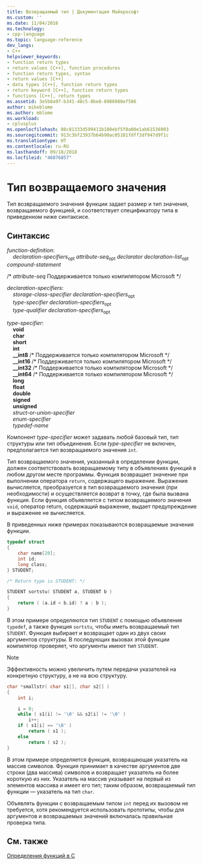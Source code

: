 ```yaml
---
title: Возвращаемый тип | Документация Майкрософт
ms.custom: ''
ms.date: 11/04/2016
ms.technology:
- cpp-language
ms.topic: language-reference
dev_langs:
- C++
helpviewer_keywords:
- function return types
- return values [C++], function procedures
- function return types, syntax
- return values [C++]
- data types [C++], function return types
- return keyword [C++], function return types
- functions [C++], return types
ms.assetid: 3e5b8a97-b341-48c5-8be8-8986980ef586
author: mikeblome
ms.author: mblome
ms.workload:
- cplusplus
ms.openlocfilehash: 08c81333d599411b180ebf5f0a00e1ab61536903
ms.sourcegitcommit: 913c3bf23937b64b90ac05181fdff3df947d9f1c
ms.translationtype: HT
ms.contentlocale: ru-RU
ms.lasthandoff: 09/18/2018
ms.locfileid: "46076857"
---
```

# <a name="return-type"></a>Тип возвращаемого значения

Тип возвращаемого значения функции задает размер и тип значения, возвращаемого функцией, и соответствует спецификатору типа в приведенном ниже синтаксисе.

## <a name="syntax"></a>Синтаксис

*function-definition*:<br/>
&nbsp;&nbsp;&nbsp;&nbsp;*declaration-specifiers*<sub>opt</sub> *attribute-seq*<sub>opt</sub> *declarator* *declaration-list*<sub>opt</sub> *compound-statement*

/\* *attribute-seq* Поддерживается только компилятором Microsoft \*/

*declaration-specifiers*:<br/>
&nbsp;&nbsp;&nbsp;&nbsp;*storage-class-specifier* *declaration-specifiers*<sub>opt</sub><br/>
&nbsp;&nbsp;&nbsp;&nbsp;*type-specifier* *declaration-specifiers*<sub>opt</sub><br/>
&nbsp;&nbsp;&nbsp;&nbsp;*type-qualifier* *declaration-specifiers*<sub>opt</sub>

*type-specifier*:<br/>
&nbsp;&nbsp;&nbsp;&nbsp;**void**<br/>
&nbsp;&nbsp;&nbsp;&nbsp;**char**<br/>
&nbsp;&nbsp;&nbsp;&nbsp;**short**<br/>
&nbsp;&nbsp;&nbsp;&nbsp;**int**<br/>
&nbsp;&nbsp;&nbsp;&nbsp;**__int8** /\* Поддерживается только компилятором Microsoft \*/<br/>
&nbsp;&nbsp;&nbsp;&nbsp;**__int16** /\* Поддерживается только компилятором Microsoft \*/<br/>
&nbsp;&nbsp;&nbsp;&nbsp;**__int32** /\* Поддерживается только компилятором Microsoft \*/<br/>
&nbsp;&nbsp;&nbsp;&nbsp;**__int64** /\* Поддерживается только компилятором Microsoft \*/<br/>
&nbsp;&nbsp;&nbsp;&nbsp;**long**<br/>
&nbsp;&nbsp;&nbsp;&nbsp;**float**<br/>
&nbsp;&nbsp;&nbsp;&nbsp;**double**<br/>
&nbsp;&nbsp;&nbsp;&nbsp;**signed**<br/>
&nbsp;&nbsp;&nbsp;&nbsp;**unsigned**<br/>
&nbsp;&nbsp;&nbsp;&nbsp;*struct-or-union-specifier*<br/>
&nbsp;&nbsp;&nbsp;&nbsp;*enum-specifier*<br/>
&nbsp;&nbsp;&nbsp;&nbsp;*typedef-name*

Компонент *type-specifier* может задавать любой базовый тип, тип структуры или тип объединения. Если *type-specifier* не включен, предполагается тип возвращаемого значения `int`.

Тип возвращаемого значения, указанный в определении функции, должен соответствовать возвращаемому типу в объявлениях функций в любом другом месте программы. Функция возвращает значение при выполнении оператора `return`, содержащего выражение. Выражение вычисляется, преобразуется в тип возвращаемого значения (при необходимости) и осуществляется возврат в точку, где была вызвана функция. Если функция объявляется с типом возвращаемого значения `void`, оператор return, содержащий выражение, выдает предупреждение и выражение не вычисляется.

В приведенных ниже примерах показываются возвращаемые значения функции.

```C
typedef struct
{
    char name[20];
    int id;
    long class;
} STUDENT;

/* Return type is STUDENT: */

STUDENT sortstu( STUDENT a, STUDENT b )
{
    return ( (a.id < b.id) ? a : b );
}
```

В этом примере определяются тип `STUDENT` с помощью объявления `typedef`, а также функция `sortstu`, чтобы иметь возвращаемый тип `STUDENT`. Функция выбирает и возвращает один из двух своих аргументов структуры. В последующих вызовах этой функции компилятор проверяет, что аргументы имеют тип `STUDENT`.

> [!NOTE]
> Эффективность можно увеличить путем передачи указателей на конкретную структуру, а не на всю структуру.

```C
char *smallstr( char s1[], char s2[] )
{
    int i;

    i = 0;
    while ( s1[i] != '\0' && s2[i] != '\0' )
        i++;
    if ( s1[i] == '\0' )
        return ( s1 );
    else
        return ( s2 );
}
```

В этом примере определяется функция, возвращающая указатель на массив символов. Функция принимает в качестве аргументов две строки (два массива) символов и возвращает указатель на более короткую из них. Указатель на массив указывает на первый из элементов массива и имеет его тип; таким образом, возвращаемый тип функции — указатель на тип `char`.

Объявлять функции с возвращаемым типом `int` перед их вызовом не требуется, хотя рекомендуется использовать прототипы, чтобы для аргументов и возвращаемых значений включалась правильная проверка типа.

## <a name="see-also"></a>См. также

[Определения функций в C](../c-language/c-function-definitions.md)